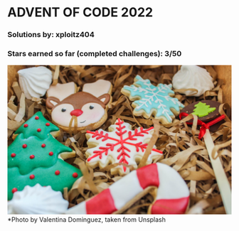 # ADVENT OF CODE 2022

### Solutions by: xploitz404
### Stars earned so far (completed challenges): 3/50

![Pretty xmas cookies](valentina-dominguez-syJhMS-Jxxg-unsplash.jpg)
*Photo by Valentina Dominguez, taken from Unsplash 
